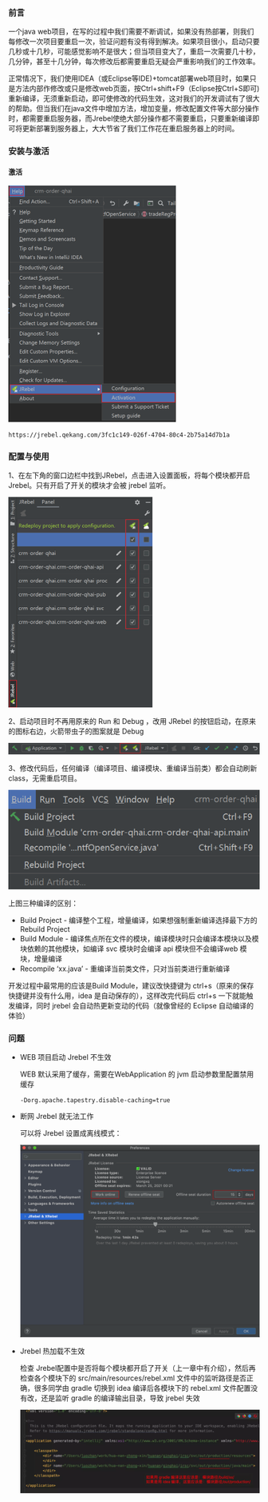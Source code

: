 ### 前言

一个java web项目，在写的过程中我们需要不断调试，如果没有热部署，则我们每修改一次项目要重启一次，验证问题有没有得到解决。如果项目很小，启动只要几秒或十几秒，可能感觉影响不是很大；但当项目变大了，重启一次需要几十秒，几分钟，甚至十几分钟，每次修改后都需要重启无疑会严重影响我们的工作效率。

正常情况下，我们使用IDEA（或Eclipse等IDE)+tomcat部署web项目时，如果只是方法内部作修改或只是修改web页面，按Ctrl+shift+F9（Eclipse按Ctrl+S即可)重新编译，无须重新启动，即可使修改的代码生效，这对我们的开发调试有了很大的帮助。但当我们在java文件中增加方法，增加变量，修改配置文件等大部分操作时，都需要重启服务器，而Jrebel使绝大部分操作都不需要重启，只要重新编译即可将更新部署到服务器上，大大节省了我们工作花在重启服务器上的时间。

### 安装与激活



#### 激活

<img src="../../images/image-20200912105804154.png" alt="image-20200912105804154" style="zoom:50%;" />

```
https://jrebel.qekang.com/3fc1c149-026f-4704-80c4-2b75a14d7b1a
```



### 配置与使用

1、在左下角的窗口边栏中找到JRebel，点击进入设置面板，将每个模块都开启 Jrebel。只有开启了开关的模块才会被 jrebel 监听。

<img src="../../images/image-20200912102352200.png" alt="image-20200912102352200" style="zoom:50%;" />

2、启动项目时不再用原来的 Run 和 Debug ，改用 JRebel 的按钮启动，在原来的图标右边，火箭带虫子的图案就是 Debug

![image-20200912104019586](../../images/image-20200912104019586.png)

3、修改代码后，任何编译（编译项目、编译模块、重编译当前类）都会自动刷新 class，无需重启项目。

![image-20200912104325489](../../images/image-20200912104325489.png)

上图三种编译的区别：

- Build Project - 编译整个工程，增量编译，如果想强制重新编译选择最下方的 Rebuild Project
- Build Module - 编译焦点所在文件的模块，编译模块时只会编译本模块以及模块依赖的其他模块，如编译 svc 模块时会编译 api 模块但不会编译web 模块，增量编译
- Recompile ‘xx.java’ - 重编译当前类文件，只对当前类进行重新编译

开发过程中最常用的应该是Build Module，建议改快捷键为 ctrl+s（原来的保存快捷键并没有什么用，idea 是自动保存的），这样改完代码后 ctrl+s 一下就能触发编译，同时 jrebel 会自动热更新变动的代码（就像曾经的 Eclipse 自动编译的体验）

### 问题

- WEB 项目启动 Jrebel 不生效

  WEB 默认采用了缓存，需要在WebApplication 的 jvm 启动参数里配置禁用缓存

  ```
  -Dorg.apache.tapestry.disable-caching=true
  ```

- 断网 Jrebel 就无法工作

  可以将 Jrebel 设置成离线模式：

  <img src="../../images/image-20200926002242448.png" alt="image-20200926002242448" style="zoom:50%;" />

- Jrebel 热加载不生效

  检查 Jrebel配置中是否将每个模块都开启了开关（上一章中有介绍），然后再检查各个模块下的 src/main/resources/rebel.xml 文件中的监听路径是否正确，很多同学由 gradle 切换到 idea 编译后各模块下的 rebel.xml 文件配置没有改，还是监听 gradle 的编译输出目录，导致 jrebel 失效

  <img src="../../images/image-20200912104604824.png" alt="image-20200912104604824" style="zoom:50%;" />


